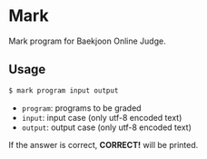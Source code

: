 # Mark

Mark program for Baekjoon Online Judge.

## Usage

```bash
$ mark program input output
```

- `program`: programs to be graded
- `input`: input case (only utf-8 encoded text)
- `output`: output case (only utf-8 encoded text)

If the answer is correct, **CORRECT!** will be printed.